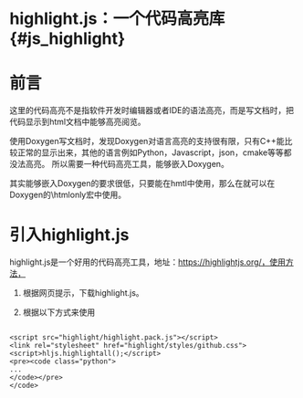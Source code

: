 highlight.js：一个代码高亮库{#js_highlight}
========================================

# 前言

这里的代码高亮不是指软件开发时编辑器或者IDE的语法高亮，而是写文档时，把代码显示到html文档中能够高亮阅览。

使用Doxygen写文档时，发现Doxygen对语言高亮的支持很有限，只有C++能比较正常的显示出来，其他的语言例如Python，Javascript，json，cmake等等都没法高亮。
所以需要一种代码高亮工具，能够嵌入Doxygen。

其实能够嵌入Doxygen的要求很低，只要能在hmtl中使用，那么在就可以在Doxygen的\htmlonly宏中使用。

# 引入highlight.js

highlight.js是一个好用的代码高亮工具，地址：https://highlightjs.org/，使用方法，

1. 根据网页提示，下载highlight.js。

2. 根据以下方式来使用


<script src="highlight/highlight.pack.js"></script>
<link rel="stylesheet" href="highlight/styles/github.css">
<script>hljs.highlightAll();</script>
<pre><code class="html">
&ltscript src="highlight/highlight.pack.js"&gt&lt/script&gt
&ltlink rel="stylesheet" href="highlight/styles/github.css"&gt
&ltscript&gthljs.highlightall();&lt/script&gt
&ltpre&gt&ltcode class="python"&gt
...
&lt/code&gt&lt/pre&gt
&lt/code&gt
</code></pre>